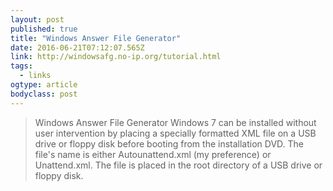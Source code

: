 ```yaml
---
layout: post 
published: true 
title: "Windows Answer File Generator" 
date: 2016-06-21T07:12:07.565Z 
link: http://windowsafg.no-ip.org/tutorial.html 
tags:
  - links
ogtype: article 
bodyclass: post 
---
```


> Windows Answer File Generator
Windows 7 can be installed without user intervention by placing a specially formatted XML file on a USB drive or floppy disk before booting from the installation DVD. The file's name is either Autounattend.xml (my preference) or Unattend.xml. The file is placed in the root directory of a USB drive or floppy disk.